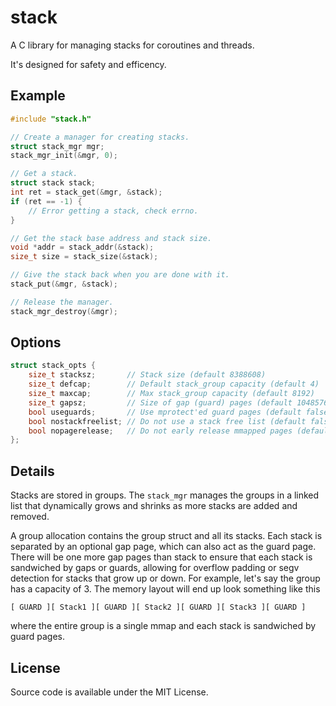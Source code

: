 # stack

A C library for managing stacks for coroutines and threads.

It's designed for safety and efficency.

## Example

```c
#include "stack.h"

// Create a manager for creating stacks.
struct stack_mgr mgr;
stack_mgr_init(&mgr, 0);

// Get a stack.
struct stack stack;
int ret = stack_get(&mgr, &stack);
if (ret == -1) {
    // Error getting a stack, check errno.
}

// Get the stack base address and stack size.
void *addr = stack_addr(&stack);
size_t size = stack_size(&stack);

// Give the stack back when you are done with it.
stack_put(&mgr, &stack);

// Release the manager.
stack_mgr_destroy(&mgr);

```

## Options

```c
struct stack_opts {
    size_t stacksz;       // Stack size (default 8388608)
    size_t defcap;        // Default stack_group capacity (default 4)
    size_t maxcap;        // Max stack_group capacity (default 8192)
    size_t gapsz;         // Size of gap (guard) pages (default 1048576)
    bool useguards;       // Use mprotect'ed guard pages (default false)
    bool nostackfreelist; // Do not use a stack free list (default false)
    bool nopagerelease;   // Do not early release mmapped pages (default false)
};
```

## Details

Stacks are stored in groups. The `stack_mgr` manages the groups in a linked
list that dynamically grows and shrinks as more stacks are added and removed.

A group allocation contains the group struct and all its stacks. 
Each stack is separated by an optional gap page, which can also act as
the guard page. There will be one more gap pages than stack to ensure
that each stack is sandwiched by gaps or guards, allowing for overflow
padding or segv detection for stacks that grow up or down.
For example, let's say the group has a capacity of 3. The memory layout
will end up look something like this

```
[ GUARD ][ Stack1 ][ GUARD ][ Stack2 ][ GUARD ][ Stack3 ][ GUARD ]
```

where the entire group is a single mmap and each stack is sandwiched by
guard pages.

## License

Source code is available under the MIT License.
